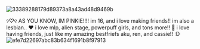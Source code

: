 ![33389288179d89373a8a43ad48d9469b](https://github.com/user-attachments/assets/f16d65d9-871d-4294-913d-9102b4963f75)

୨♡୧ AS YOU KNOW, IM PINKIE!!!! im 16, and i love making friends!! 
im also a lesbian.. ♥︎ 
     i love mlp, alien stage, powerpuff girls, and tons more!! 🌷
       i love having friends, just like my amazing bestfriefs aku, ren, and cassie!! :D
       ![efe7d22697abc83b634f1691b8f97913](https://github.com/user-attachments/assets/2ecf1d1b-c62f-40cf-aaa5-993fd5460a0a)
